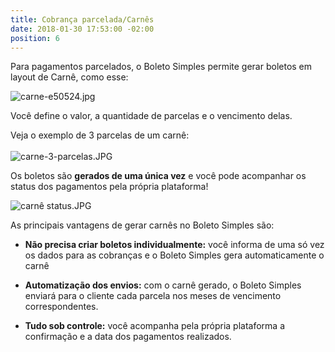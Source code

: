```yaml
---
title: Cobrança parcelada/Carnês
date: 2018-01-30 17:53:00 -02:00
position: 6
---
```


Para pagamentos parcelados, o Boleto Simples permite gerar boletos em layout de Carnê, como esse:

![carne-e50524.jpg](/uploads/carne-e50524.jpg)

Você define o valor, a quantidade de parcelas e o vencimento delas. 

Veja o exemplo de 3 parcelas de um carnê:\
\
![carne-3-parcelas.JPG](/uploads/carne-3-parcelas.JPG)

Os boletos são **gerados de uma única vez** e você pode acompanhar os status dos pagamentos pela própria plataforma!

![carnê status.JPG](/uploads/carn%C3%AA%20status.JPG)

As principais vantagens de gerar carnês no Boleto Simples são:

* **Não precisa criar boletos individualmente:** você informa de uma só vez os dados para as cobranças e o Boleto Simples gera automaticamente o carnê

* **Automatização dos envios:** com o carnê gerado, o Boleto Simples enviará para o cliente cada parcela nos meses de vencimento correspondentes.

* **Tudo sob controle:** você acompanha pela própria plataforma a confirmação e a data dos pagamentos realizados.